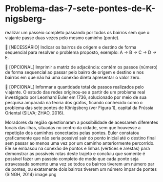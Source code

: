# Problema-das-7-sete-pontes-de-K-nigsberg-
realizar um passeio completo
passando por todos os bairros sem que o viajante passe duas vezes pelo mesmo
caminho (ponte).


 [NECESSÁRIO] Indicar os bairros de origem e destino de forma sequencial para
resolver o problema proposto, exemplo: A -> B -> C -> D -> E.


 [OPCIONAL] Imprimir a matriz de adjacência: contém os passos (número) de forma
sequencial ao passar pelo bairro de origem e destino e nos bairros em que não há
uma conexão direta apresentar o valor zero.


 [OPCIONAL] Informar a quantidade total de passos realizados pelo viajante.
O estudo das redes originou-se a partir de um problema real investigado por
Leonhard Euler em 1736, solucionado por meio de sua pesquisa amparada na teoria
dos grafos, ficando conhecido como o problema das sete pontes de Königsberg (ver
Figura 1), capital da Prússia Oriental (SILVA; ZHAO, 2016). 

Moradores da região
questionaram a possibilidade de acessarem diferentes locais das ilhas, situadas no
centro da cidade, sem que houvesse a repetição dos caminhos conectados pelas
pontes. Euler constatou graficamente que não seria possível sair do ponto inicial até
o destino final sem passar ao menos uma vez por um caminho anteriormente
percorrido. Ele se embasou na conexão de pontos e linhas (vértices e arestas) para
demonstrar as possíveis rotas deste trajeto e concluiu que somente é possível fazer
um passeio completo de modo que cada ponte seja atravessada somente uma vez
se todos os bairros tiverem um número par de pontes, ou exatamente dois bairros
tiverem um número ímpar de pontes (SINGH, 2014)
image.png

